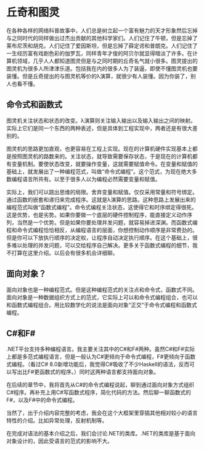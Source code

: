 # 丘奇和图灵

在各种各样的网络科普故事中，人们总是树立起一个富有魅力的天才形象然后忘掉与之同时代的同样做出过杰出贡献的其他科学家们。人们记住了牛顿，但是忘掉了莱布尼茨和胡克。人们记住了爱因斯坦，但是忘掉了薛定谔和普朗克。人们记住了一生经历富有戏剧色彩的伽罗瓦，同样青年才俊的阿贝尔就显得暗淡了许多。在计算机领域，几乎人人都知道图灵但是与之同时期的丘奇名气就小很多。图灵提出的图灵机为很多人所津津乐道。包括我在内的很多人为了装逼，即使不懂图灵机也要装懂。但是丘奇提出的与图灵机等价的λ演算，就很少有人装懂。因为你装了，别人也看不懂。

## 命令式和函数式

图灵机关注状态和状态的改变。λ演算则关注输入输出以及输入输出之间的映射。实际上它们是同一个东西的两种表述，但是具体到工程实现中，两者还是有很大差别的。

图灵机的思路更加直观，也更容易在工程上实现。现在的计算机硬件实现基本上都是按照图灵机的路数来的。关注状态，就导致需要保存状态，于是现在的计算机都有变量机制。要使状态改变，就要操作变量，这就需要赋值命令。在变量和赋值的基础上，就发展出了一种编程范式，叫做“命令式编程”。这个范式，为现在绝大多数编程语言所共有。以至于很多人以为编程必然需要变量和赋值。

实际上，我们可以跳出思维的局限。舍弃变量和赋值。仅仅采用常量和符号绑定。通过函数的嵌套和递归来完成程序。这就是λ演算的思路。这种思路上发展出来的编程范式叫做“函数式编程”。命令式编程关注状态，这使得它和时序绑定得很死。这是优势，也是劣势。如果你要做一个底层的硬件控制程序，能直接定义动作序列，当然是一个优势。但是如果你要处理并发问题，就容易掉进深渊。而函数式编程和命令式编程恰恰相反，从编程语言的层面，你想控制动作顺序是非常费劲的。但是你可以下放执行顺序的决定权，让程序自动决定执行顺序。在这个基础上，很多难以处理的并发问题，可以交给程序自己解决。更多关于函数式编程的细节，我不打算在这里介绍。以后会有很多机会详细聊。

## 面向对象？

面向对象也是一种编程范式。但是这种编程范式的关注点和命令式，函数式不同。面向对象是一种数据组织方式上的范式，它实际上可以和命令式编程组合，也可以和函数式编程组合。用比较数学化的说法是面向对象“正交”于命令式编程和函数式编程。

## C#和F#

.NET平台支持多种编程语言。我主要关注其中的C#和F#两种。虽然C#和F#实际上都是多范式编程语言，但是一般认为C#更倾向于命令式编程，F#更倾向于函数式编程。（看过C# 8.0新增功能后，我觉得C#吸收了不少Haskell的语法，反而可以写出比F#更函数式的程序。）同时这两种语言都支持面向对象。

在后续的章节中，我将首先从C#的命令式编程说起，聊到通过面向对象方式组织C#程序。再补充上用C#写函数式程序，简化代码的方法。然后聊一聊函数式的F#，以及F#中的命令式编程。

当然了，出于介绍内容完整的考虑，我会在这个大框架里穿插其他相对较小的语言特性的介绍。比如异常处理，反射机制等。

在完成对语法的基本介绍之后，我们会讨论.NET的类库。.NET的类库是基于面向对象设计的，因此受语言的范式的影响不大。

